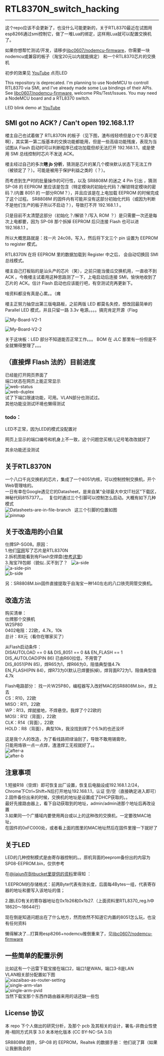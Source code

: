 # RTL8370N_switch_hacking
---
这个repo应该不会更新了，也没什么可能更新的，关于RTL8370最近在试图用esp8266通过smi控制它，做了一堆Lua的绑定，这样用Lua就可以配置交换机了。  

如果你想帮忙测试/开发，请移步[libc0607/nodemcu-firmware](https://github.com/libc0607/nodemcu-firmware)，你需要一块nodemcu或兼容的板子（淘宝20元以内就能搞定） 和一个RTL8370芯片的交换机  

初步的效果见 [YouTube](https://www.youtube.com/watch?v=TsPTUKKPerY) 点亮LED  

This repository is deprecated. I'm planning to use NodeMCU to controll RTL8370 via SMI, and I've already made some Lua bindings of their APIs.   
See [libc0607/nodemcu-firmware](https://github.com/libc0607/nodemcu-firmware), welcome PRs/Test/Issues. You may need a NodeMCU board and a RTL8370 switch.  

LED blink demo at [YouTube](https://www.youtube.com/watch?v=TsPTUKKPerY)

## SMI got no ACK? / Can't open 192.168.1.1?  

楼主自己也试着做了 RTL8370N 的板子（见下图，渣布线轻喷但是ひでり真可爱啊），其实第一第二版基本的交换功能都能用，但是一些高级功能残废，表现为当试图从 Flash 启动时可以判断程序已成功加载但却无法打开 192.168.1.1，或是使用 SMI 总线控制时芯片不发送 ACK。  

楼主经过自己的多次**瞎 jb 分析**，猜测是芯片的某几个模块默认状态下无法工作（被锁定了？）。可能是被用于保护利益之类的（？）。   

而考虑到生产时的批量操作的可行性，以及 SR8808M 的迷之 4 Pin 引出 ，猜测 SP-08 的 EEPROM 里应该是包含（特定模块的初始化代码？/解锁特定模块的密码？/内置 8051 的 一部分ROM？），并且应该是在上电加载 EEPROM 的时候完成了这个过程。 SR8808M 的固件内有可能并没有这部分初始化代码（或因为判断不是他们生产的板子所以不启动？），导致打不开 192.168.1.1 。  

只是目前不太清楚这部分（初始化？/解锁？/写入 ROM ？）是只需要一次还是每次上电都要，因为 SP-08 那个拆掉 EEPROM 后只连接 Flash 也可以进 192.168.1.1 。  

所以大概思路就是：找一片 24c08，写入，然后将下文三个 pin 设置为 EEPROM to register 模式。  

RTL8370N 在将 EEPROM 里的数据加载到 Register 中之后， 会自动切换回 SMI 总线模式。  

楼主自己打板贴的是汕头产的芯片（笑），之前只能当傻瓜交换机用，一直收不到 ACK 。今晚楼主试着用这种思路测了一下，上电启动后连接 SMI，愉快地收到了芯片的 ACK。估计 Flash 启动也应该能行吧，有空测试完再更新下。  

啥资料都没有真是心累。。（瘫  

楼主正努力抽空出第三版电路板，之前两版 LED 都莫名失控，想改回最简单的 Parallel LED 模式，并且只留一路 3.3v 电源。。。。搞完肯定开源（Flag  


![My-Board-V2-1](https://github.com/libc0607/RTL8370N_switch_hacking/blob/master/pic/Board-V2-2d.png)  

![My-Board-V2-2](https://github.com/libc0607/RTL8370N_switch_hacking/blob/master/pic/Board-V2.png)  


关于这块板：LED 部分不知道能否正常工作。。。 BOM 在 JLC 那里有一份但是不全就懒得整理了。。。




## （直接焊 Flash 法的）目前进度
已经能打开网页界面了  
端口状态在网页上能正常显示  
![web-status](https://github.com/libc0607/RTL8370N_switch_hacking/blob/master/pic/web-status.png)  
![web-duplex](https://github.com/libc0607/RTL8370N_switch_hacking/blob/master/pic/web-duplex.png)  
试了下端口限速功能，可用。VLAN部分也测试过。   
其他功能没测试环境也懒得测试  

### todo：  

LED不正常，因为LED的模式没配置对  

网页上显示的端口编号和机身上不一致，这个问题您买根儿记号笔改改就好了  

其余功能还没测试  


## 关于RTL8370N
一个八口千兆交换机的芯片，集成了一个8051内核，可以控制控制交换机，开个Web管理啥的。  
一日有幸在Google遇见它的Datasheet，是来自某“全球最大中文IT社区”下载区，神秘代码8157377。。  
复位时通过三个引脚可以控制怎么启动。大概有如下几种模式  
![Datasheets-are-in-file-branch](https://github.com/libc0607/RTL8370N_switch_hacking/blob/master/pic/boot-mode.png)  
这三个引脚的位置如图  
![pinmap](https://github.com/libc0607/RTL8370N_switch_hacking/blob/master/pic/datasheet-pinmap.png)  

## 关于改造用的小白鼠
仕牌SP-SG08。原因：  
1.他们[官网](http://www.seapai.com.cn/a/gb2312/product/jiaohuanji/2014/0815/SP-SG08.html#hear2)写了芯片是RTL8370N  
2.拆机图能看到有Flash空焊盘([参考这里](http://bbs.mydigit.cn/read.php?tid=974442))  
3.淘宝78包邮（貌似..买不到了？  
![a-side](https://github.com/libc0607/RTL8370N_switch_hacking/blob/master/pic/seapai-a-side.png)  
![a-side-pin](https://github.com/libc0607/RTL8370N_switch_hacking/blob/master/pic/seapai-a-side-with-pinmap.png)  
![b-side](https://github.com/libc0607/RTL8370N_switch_hacking/blob/master/pic/seapai-b-side.png)  

另：SR8808M.bin固件直接提取于自淘宝一种140左右的八口铁壳网管交换机。  

## 改造方法
购买清单：  
仕牌那个交换机    
W25P80  
0402电阻：22欧，4.7k，10k  
总计：8X元（看你在哪家买了）

从Flash启动条件：  
DISAUTOLOAD == 0 && DIS_8051 == 0 && EN_FLASH == 1  
DIS_AUTOLOAD(PIN 86) 已由R60拉低，不用管了  
DIS_8051(PIN 85)，焊R65为1，焊R66为0，阻值典型值4.7k  
EN_FLASH(PIN 84)，焊R73为0(默认已焊要拆掉)，焊背面R72为1，阻值典型值4.7k  


Flash电路部分：
找一片W25P80，编程器写入改好MAC的SR8808M.bin，焊上去  
CS：R10，22欧  
MISO：R11，22欧  
WP：R13，焊就接地，不焊悬空。我焊了个22欧的  
MOSI：R12（背面），22欧  
CLK：R14（背面），22欧  
HOLD：R8（背面），典型10k，我没找到焊了个5.1k的也还没坏

这是我个人的改造，为了看线路把绿油刮了，导致不敢用锡膏吹，  
只能用烙铁一点一点焊，渣渣焊工无视就好了。。  
![after-a](https://github.com/libc0607/RTL8370N_switch_hacking/blob/master/pic/after-a.png)  
![after-b](https://github.com/libc0607/RTL8370N_switch_hacking/blob/master/pic/after-b.png)  

## 注意事项
1.短接R18（空焊）即可恢复出厂设置，恢复后电脑设成192.168.1.2/24，  
  Chrome下Ctrl+Shift+N后打开地址192.168.1.1，认证 空/空（直接确定进入即可）  
2.固件备份出来的时候，交换机的地址是设置成了DHCP获取的。。  
  最好先接路由器上，看下自动获取到的地址，admin/admin进那个地址后再改设置  
3.如果同一个广播域内要使用两台或以上的这种改的交换机，一定要改MAC地址，  
  在固件的0xFC000处，或者看上面的图里的MAC地址然后在固件里搜一下就好了  

## 关于LED
LED的几种控制模式是由寄存器控制的。。原机背面的eeprom备份出的内容为SP08-EEPROM.bin，仅供参考  

在[@jiajun在Bitbucket里提供的资料](https://bitbucket.org/jiajun/rtl8xxx-switch)里得知 ：  

1.EEPROM的存储格式：前两Byte代表有效长度，后面每4Bytes一组，代表寄存器的地址和要写入该地址的值；  

2.跟LED有关的寄存器地址在0x1b26和0x1b27.（上面资料里RTL8370_reg.h中18620～18644行）  

现在倒是知道问题出在了什么地方，然而依然不知道它内置的8051怎么玩，也没有任何资料  

懒得解决了...打算用esp8266+nodemcu推倒重来了，见[libc0607/nodemcu-firmware](https://github.com/libc0607/nodemcu-firmware)   


  
## 一些简单的配置示例
比如这有一个迅雷下载宝接在端口2，端口1是WAN，端口3-8是LAN  
VLAN相关部分配置如下图   
![xiazaibao-as-router-setting](https://github.com/libc0607/RTL8370N_switch_hacking/blob/master/pic/xiazaibao-as-router-setting.png)  
![single-arm-vlan](https://github.com/libc0607/RTL8370N_switch_hacking/blob/master/pic/single-arm-vlan.png)  
![single-arm-pvid](https://github.com/libc0607/RTL8370N_switch_hacking/blob/master/pic/single-arm-pvid.png)  
当然下载宝那个东西作路由器来用的话还缺一些包  


## License 协议

本 repo 下个人做出的研究分析，及那个 pcb 及其相关的设计，署名-非商业性使用-相同方式共享 3.0 未本地化版本 (CC BY-NC-SA 3.0)

SR8808M 固件，SP-08 的 EEPROM，Realtek 的数据手册： 他们说了算（如果让我删我会的  



